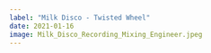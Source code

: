 ```yaml
---
label: "Milk Disco - Twisted Wheel"
date: 2021-01-16
image: Milk_Disco_Recording_Mixing_Engineer.jpeg
---
```

